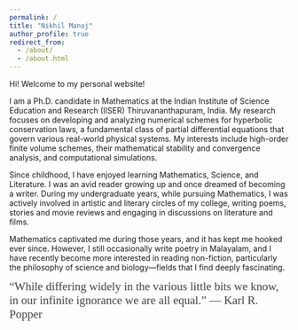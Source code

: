 ```yaml
---
permalink: /
title: "Nikhil Manoj"
author_profile: true
redirect_from: 
  - /about/
  - /about.html
---
```

Hi! Welcome to my personal website!

I am a Ph.D. candidate in Mathematics at the Indian Institute of Science Education and Research (IISER) Thiruvananthapuram, India. My research focuses on developing and analyzing numerical schemes for hyperbolic conservation laws, a fundamental class of partial differential equations that govern various real-world physical systems. My interests include high-order finite volume schemes, their mathematical stability and convergence analysis, and computational simulations.

Since childhood, I have enjoyed learning Mathematics, Science, and Literature. I was an avid reader growing up and once dreamed of becoming a writer. During my undergraduate years, while pursuing Mathematics, I was actively involved in artistic and literary circles of my college, writing poems, stories and movie reviews and engaging in discussions on literature and films.

Mathematics captivated me during those years, and it has kept me hooked ever since. However, I still occasionally write poetry in Malayalam, and I have recently become more interested in reading non-fiction, particularly the philosophy of science and biology—fields that I find deeply fascinating.




<span style="font-family: 'Brush Script MT', cursive; font-size: 1.5em; color: #444444;">
  “While differing widely in the various little bits we know, in our infinite ignorance we are all equal.”
  ― Karl R. Popper
</span>
